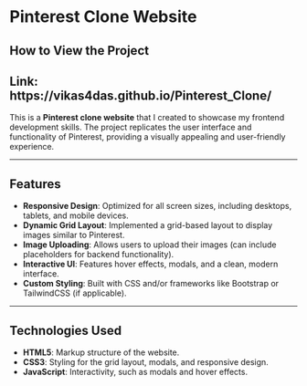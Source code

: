 # Pinterest Clone Website  


## How to View the Project  

<h2>Link: https://vikas4das.github.io/Pinterest_Clone/ </h2>


This is a **Pinterest clone website** that I created to showcase my frontend development skills. The project replicates the user interface and functionality of Pinterest, providing a visually appealing and user-friendly experience.

---

## Features  

- **Responsive Design**: Optimized for all screen sizes, including desktops, tablets, and mobile devices.  
- **Dynamic Grid Layout**: Implemented a grid-based layout to display images similar to Pinterest.  
- **Image Uploading**: Allows users to upload their images (can include placeholders for backend functionality).  
- **Interactive UI**: Features hover effects, modals, and a clean, modern interface.  
- **Custom Styling**: Built with CSS and/or frameworks like Bootstrap or TailwindCSS (if applicable).  

---

## Technologies Used  

- **HTML5**: Markup structure of the website.  
- **CSS3**: Styling for the grid layout, modals, and responsive design.  
- **JavaScript**: Interactivity, such as modals and hover effects.  
